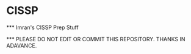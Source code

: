 # CISSP

*** Imran's CISSP Prep Stuff

*** PLEASE DO NOT EDIT OR COMMIT THIS REPOSITORY. THANKS IN ADAVANCE.
